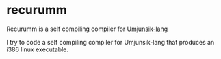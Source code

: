 # recurumm
Recurumm is a self compiling compiler for [Umjunsik-lang](https://github.com/rycont/umjunsik-lang)

I try to code a self compiling compiler for Umjunsik-lang that produces an i386 linux executable. 
